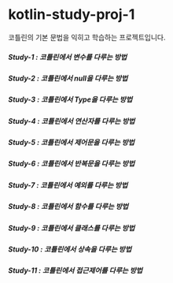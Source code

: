 # kotlin-study-proj-1
코틀린의 기본 문법을 익히고 학습하는 프로젝트입니다.

##### Study-1 : 코틀린에서 변수를 다루는 방법

##### Study-2 : 코틀린에서 null을 다루는 방법 

##### Study-3 : 코틀린에서 Type을 다루는 방법

##### Study-4 : 코틀린에서 연산자를 다루는 방법

##### Study-5 : 코틀린에서 제어문을 다루는 방법

##### Study-6 : 코틀린에서 반복문을 다루는 방법

##### Study-7 : 코틀린에서 예외를 다루는 방법

##### Study-8 : 코틀린에서 함수를 다루는 방법

##### Study-9 : 코틀린에서 클래스를 다루는 방법

##### Study-10 : 코틀린에서 상속을 다루는 방법

##### Study-11 : 코틀린에서 접근제어를 다루는 방법